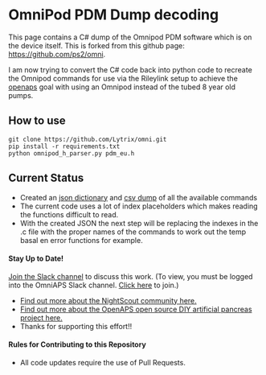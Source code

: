 # OmniPod PDM Dump decoding

This page contains a C# dump of the Omnipod PDM software which is on the device itself. This is forked from this github page: https://github.com/ps2/omni.

I am now trying to convert the C# code back into python code to recreate the Omnipod commands for use via the Rileylink setup to achieve the [openaps](https://openaps.org) goal with using an Omnipod instead of the tubed 8 year old pumps.

## How to use
```
git clone https://github.com/Lytrix/omni.git
pip install -r requirements.txt
python omnipod_h_parser.py pdm_eu.h
```

## Current Status
- Created an [json dictionary](https://github.com/Lytrix/omni/blob/master/pdm-eu.h.csv) and [csv dump](https://github.com/Lytrix/omni/blob/master/pdm-eu.h.csv) of all the available commands
- The current code uses a lot of index placeholders which makes reading the functions difficult to read. 
- With the created JSON the next step will be replacing the indexes in the .c file with the proper names of the commands to work out the temp basal en error functions for example.

#### Stay Up to Date!
[Join the Slack channel](https://omniapsslack.azurewebsites.net/) to discuss this work.
(To view, you must be logged into the OmniAPS Slack channel. [Click here](https://omniapsslack.azurewebsites.net/) to join.)

* [Find out more about the NightScout community here.](https://github.com/nightscout)
* [Find out more about the OpenAPS open source DIY artificial pancreas project here.](https://openaps.org)
* Thanks for supporting this effort!!

#### Rules for Contributing to this Repository

* All code updates require the use of Pull Requests.
